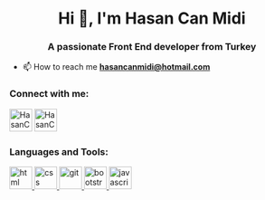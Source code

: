 <h1 align="center">Hi 👋, I'm Hasan Can Midi</h1>
<h3 align="center">A passionate Front End developer from Turkey</h3>

- 📫 How to reach me **hasancanmidi@hotmail.com**

<h3 align="left">Connect with me:</h3>
<p align="left">
<a href="https://www.linkedin.com/in/hasan-can-midi-080746198/" target="_blank" rel="noreferrer">  <img  src="https://www.vectorlogo.zone/logos/linkedin/linkedin-icon.svg" alt="HasanCanMidi" height="40" width="40"  /></a>
<a href="https://www.instagram.com/can.midi/" target="_blank" rel="noreferrer"> <img  src="https://www.vectorlogo.zone/logos/instagram/instagram-icon.svg" alt="HasanCanMidi" height="40" width="40"  /></a>

<h3 align="left">Languages and Tools:</h3>
<p align="left"> 
    <a href="https://html.com/" target="_blank" rel="noreferrer"> <img src="https://www.vectorlogo.zone/logos/w3_html5/w3_html5-icon.svg" alt="html" width="40" height="40"/> </a> 
    <a href="https://developer.mozilla.org/en-US/docs/Web/CSS" target="_blank" rel="noreferrer"> <img src="https://www.vectorlogo.zone/logos/w3_css/w3_css-icon.svg" alt="css" width="40" height="40"/> </a> 
    <a href="https://git-scm.com/" target="_blank" rel="noreferrer"> <img src="https://www.vectorlogo.zone/logos/git-scm/git-scm-icon.svg" alt="git" width="40" height="40"/> </a>
    <a href="https://git-scm.com/" target="_blank" rel="noreferrer"> <img src="https://www.vectorlogo.zone/logos/getbootstrap/getbootstrap-icon.svg" alt="bootstrap" width="40" height="40"/> </a>
    <a href="https://git-scm.com/" target="_blank" rel="noreferrer"> <img src="https://www.vectorlogo.zone/logos/javascript/javascript-icon.svg" alt="javascript" width="40" height="40"/> </a>
</p>
